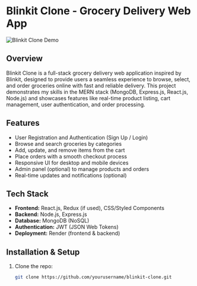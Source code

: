 # Blinkit Clone - Grocery Delivery Web App

![Blinkit Clone Demo](https://blinkit-frontend-dynz.onrender.com/)

## Overview
Blinkit Clone is a full-stack grocery delivery web application inspired by Blinkit, designed to provide users a seamless experience to browse, select, and order groceries online with fast and reliable delivery. This project demonstrates my skills in the MERN stack (MongoDB, Express.js, React.js, Node.js) and showcases features like real-time product listing, cart management, user authentication, and order processing.

## Features
- User Registration and Authentication (Sign Up / Login)  
- Browse and search groceries by categories  
- Add, update, and remove items from the cart  
- Place orders with a smooth checkout process  
- Responsive UI for desktop and mobile devices  
- Admin panel (optional) to manage products and orders  
- Real-time updates and notifications (optional)

## Tech Stack
- **Frontend:** React.js, Redux (if used), CSS/Styled Components  
- **Backend:** Node.js, Express.js  
- **Database:** MongoDB (NoSQL)  
- **Authentication:** JWT (JSON Web Tokens)  
- **Deployment:** Render (frontend & backend)

## Installation & Setup
1. Clone the repo:  
   ```bash
   git clone https://github.com/yourusername/blinkit-clone.git
